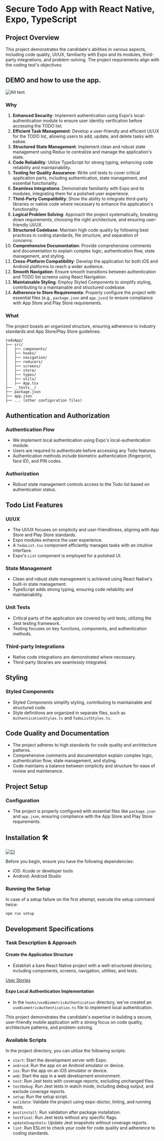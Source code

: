 
# Secure Todo App with React Native, Expo, TypeScript

## Project Overview

This project demonstrates the candidate's abilities in various aspects, including code quality, UI/UX, familiarity with Expo and its modules, third-party integrations, and problem-solving. The project requirements align with the coding test's objectives:

## DEMO and how to use the app. 
![Alt text](<2023-10-24 at 21.17.23 - Pink Jay.gif>)


### Why
1. **Enhanced Security**: Implement authentication using Expo's local-authentication module to ensure user identity verification before accessing the TODO list.
2. **Efficient Task Management**: Develop a user-friendly and efficient UI/UX for the TODO list, allowing users to add, update, and delete tasks with eabse.
3. **Structured State Management**: Implement clean and robust state management using Redux to centralize and manage the application's state.
4. **Code Reliability**: Utilize TypeScript for strong typing, enhancing code reliability and maintainability.
5. **Testing for Quality Assurance**: Write unit tests to cover critical application parts, including authentication, state management, and essential functionality.
6. **Seamless Integrations**: Demonstrate familiarity with Expo and its modules, integrating them for a polished user experience.
7. **Third-Party Compatibility**: Show the ability to integrate third-party libraries or native code where necessary to enhance the application's functionality.
8. **Logical Problem Solving**: Approach the project systematically, breaking down requirements, choosing the right architecture, and ensuring user-friendly UI/UX.
9. **Structured Codebase**: Maintain high code quality by following best practices in coding standards, file structure, and separation of concerns.
10. **Comprehensive Documentation**: Provide comprehensive comments and documentation to explain complex logic, authentication flow, state management, and styling.
11. **Cross-Platform Compatibility**: Develop the application for both iOS and Android platforms to reach a wider audience.
12. **Smooth Navigation**: Ensure smooth transitions between authentication and TODO list screens using React Navigation.
13. **Maintainable Styling**: Employ Styled Components to simplify styling, contributing to a maintainable and structured codebase.
14. **Adherence to Store Requirements**: Properly configure the project with essential files (e.g., `package.json` and `app.json`) to ensure compliance with App Store and Play Store requirements.

### What


The project boasts an organized structure, ensuring adherence to industry standards and App Store/Play Store guidelines:

```plaintext
todoApp/
├── src/
│   ├── components/
│   ├── hooks/
│   ├── navigation/
│   ├── reducers/
│   ├── screens/
│   ├── store/
│   ├── types/
│   ├── utils/
│   ├── App.tsx
├── __tests__/
├── package.json
├── app.json
├── ... (other configuration files)
```

## Authentication and Authorization

### Authentication Flow

- We implement local authentication using Expo's local-authentication module.
- Users are required to authenticate before accessing any Todo features.
- Authentication methods include biometric authentication (fingerprint, face ID), and PIN codes.

### Authorization

- Robust state management controls access to the Todo list based on authentication status.

## Todo List Features

### UI/UX

- The UI/UX focuses on simplicity and user-friendliness, aligning with App Store and Play Store standards.
- Expo modules enhance the user experience.
- A `TodoList.tsx` component efficiently manages tasks with an intuitive interface.
- Expo's `List` component is employed for a polished UI.

### State Management

- Clean and robust state management is achieved using React Native's built-in state management.
- TypeScript adds strong typing, ensuring code reliability and maintainability.

### Unit Tests

- Critical parts of the application are covered by unit tests, utilizing the Jest testing framework.
- Testing focuses on key functions, components, and authentication methods.

### Third-party Integrations

- Native code integrations are demonstrated where necessary.
- Third-party libraries are seamlessly integrated.

## Styling

### Styled Components

- Styled Components simplify styling, contributing to maintainable and structured code.
- Style definitions are organized in separate files, such as `AuthenticationStyles.ts` and `TodoListStyles.ts`.

## Code Quality and Documentation

- The project adheres to high standards for code quality and architecture patterns.
- Comprehensive comments and documentation explain complex logic, authentication flow, state management, and styling.
- Code maintains a balance between simplicity and structure for ease of review and maintenance.



## Project Setup

### Configuration

- The project is properly configured with essential files like `package.json` and `app.json`, ensuring compliance with the App Store and Play Store requirements.

## Installation 🛠

[![CI](https://github.com/abundis29/todo-react-native/actions/workflows/node.js.yml/badge.svg)](https://github.com/abundis29/todo-react-native/actions/workflows/node.js.yml)

Before you begin, ensure you have the following dependencies:

- iOS: Xcode or developer tools
- Android: Android Studio

### Running the Setup

In case of a setup failure on the first attempt, execute the setup command twice:

```bash
npm run setup
```

## Development Specifications

### Task Description & Approach



#### Create the Application Structure

- Establish a bare React Native project with a well-structured directory, including components, screens, navigation, utilities, and tests.

[User Stories](documentation/todo.md)

#### Expo Local Authentication Implementation

- In the `hooks/useBiometricAuthentication` directory, we've created an `useBiometricAuthentication.ts` file to implement local authentication.

This project demonstrates the candidate's expertise in building a secure, user-friendly mobile application with a strong focus on code quality, architecture patterns, and problem-solving.

### Available Scripts

In the project directory, you can utilize the following scripts:

- `start`: Start the development server with Expo.
- `android`: Run the app on an Android emulator or device.
- `ios`: Run the app on an iOS simulator or device.
- `web`: Start the app in a web development environment.
- `test`: Run Jest tests with coverage reports, excluding unchanged files.
- `testDebug`: Run Jest tests in watch mode, including debug output, and exclude coverage reports.
- `setup`: Run the setup script.
- `validate`: Validate the project using expo-doctor, linting, and running tests.
- `postinstall`: Run validation after package installation.
- `testFinal`: Run Jest tests without any specific flags.
- `updateSnapshots`: Update Jest snapshots without coverage reports.
- `lint`: Run ESLint to check your code for code quality and adherence to coding standards.

